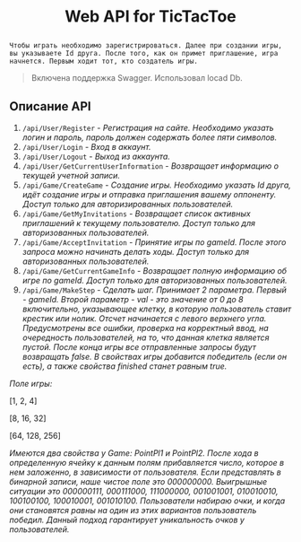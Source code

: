 # <p align="center">Web API for TicTacToe </p> 

```
Чтобы играть необходимо зарегистрироваться. Далее при создании игры, вы указываете Id друга. После того, как он примет приглашение, игра начнется. Первым ходит тот, кто создатель игры.
```

> Включена поддержка Swagger. Использовал locad Db.

## Описание API

1. `/api/User/Register` - *Регистрация на сайте. Необходимо указать логин и пароль, пароль должен содержать более пяти символов.*
2. `/api/User/Login` - *Вход в аккаунт.*
3. `/api/User/Logout` - *Выход из аккаунта.*
4. `/api/User/GetCurrentUserInformation` - *Возвращает информацию о текущей учетной записи.*
5. `/api/Game/CreateGame` - *Создание игры. Необходимо указать Id друга, идёт создание игры и отправка приглашения вашему оппоненту. Доступ только для авторизированных пользователей.*
6. `/api/Game/GetMyInvitations` - *Возвращает список активных приглашений к текущему пользователю. Доступ только для авторизованных пользователей.*
7. `/api/Game/AcceptInvitation` - *Принятие игры по gameId. После этого запроса можно начинать делать ходы. Доступ только для авторизованных пользователей.*
8. `/api/Game/GetCurrentGameInfo` - *Возвращает полную информацию об игре по gameId. Доступ только для авторизованных пользователей.*
9. `/api/Game/MakeStep` - *Сделать шаг. Принимает 2 параметра. Первый - gameId. Второй параметр - val - это значение от 0 до 8 включительно, указывающее клетку, в которую пользователь ставит крестик или нолик. Отсчет начинается с левого верхнего угла. Предусмотрены все ошибки, проверка на корректный ввод, на очередность пользователей, на то, что данная клетка является пустой. После конца игры все отправленные запросы будут возвращать false. В свойствах игры добавится победитель (если он есть), а также свойства finished станет равным true.*

*Поле игры:*

[1, 2, 4]

[8, 16, 32]

[64, 128, 256]

*Имеются два свойства у Game: PointPl1 и PointPl2. После хода в определенную ячейку к данным полям прибавляется число, которое в нем заложенно, в зависимости от пользователя. Если представлять в бинарной записи, наше чистое поле это 000000000. Выигрышные ситуации это 000000111, 000111000, 111000000, 001001001, 010010010, 100100100, 100010001, 001010100. Пользователи набираю очки, и когда они становятся равны на один из этих вариантов пользователь победил. Данный подход гарантирует уникальность очков у пользователей.*


